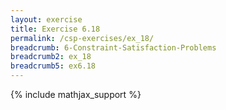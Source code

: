 ```yaml
---
layout: exercise
title: Exercise 6.18
permalink: /csp-exercises/ex_18/
breadcrumb: 6-Constraint-Satisfaction-Problems
breadcrumb2: ex_18
breadcrumb5: ex6.18
---
```


{% include mathjax_support %}

